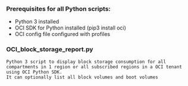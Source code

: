 ### Prerequisites for all Python scripts: ###
- Python 3 installed
- OCI SDK for Python installed (pip3 install oci)
- OCI config file configured with profiles

### OCI_block_storage_report.py

```
Python 3 script to display block storage consumption for all compartments in 1 region or all subscribed regions in a OCI tenant using OCI Python SDK.
It can optionally list all block volumes and boot volumes
```
